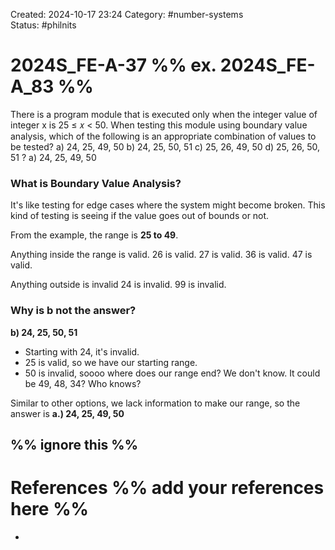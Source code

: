 Created: 2024-10-17 23:24
Category: #number-systems  
Status: #philnits



# 2024S_FE-A-37 %% ex. 2024S_FE-A_83 %%

There is a program module that is executed only when the integer value of integer x is
25 ≤ 𝑥 < 50. When testing this module using boundary value analysis, which of the
following is an appropriate combination of values to be tested?
a) 24, 25, 49, 50 
b) 24, 25, 50, 51
c) 25, 26, 49, 50 
d) 25, 26, 50, 51
? 
a) 24, 25, 49, 50 
### What is Boundary Value Analysis?

It's like testing for edge cases where the system might become broken.
This kind of testing is seeing if the value goes out of bounds or not.

From the example, the range is **25 to 49**.

Anything inside the range is valid.
26 is valid.
27 is valid.
36 is valid.
47 is valid.

Anything outside is invalid
24 is invalid.
99 is invalid.


### Why is b not the answer?

**b) 24, 25, 50, 51**

- Starting with 24, it's invalid.
- 25 is valid, so we have our starting range.
- 50 is invalid, soooo where does our range end? We don't know. It could be 49, 48, 34? Who knows?

Similar to other options, we lack information to make our range, so the answer is 
**a.) 24, 25, 49, 50** 





%% ignore this %%
---









# References %% add your references here %%
- 